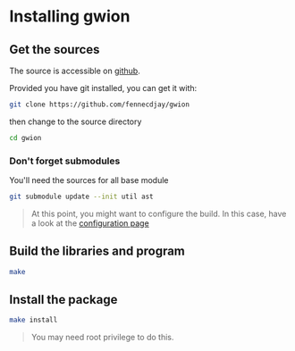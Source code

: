 # Installing gwion

## Get the sources

The source is accessible on [github](https://github.com).

Provided you have git installed, you can get it with:

``` sh
git clone https://github.com/fennecdjay/gwion
```

then change to the source directory
``` sh
cd gwion
```

### Don't forget submodules

You'll need the sources for all base module
``` sh
git submodule update --init util ast
```

> At this point, you might want to configure the build.
  In this case, have a look at the [configuration page](Configure.md)


## Build the libraries and program
``` sh
make
```

## Install the package

``` sh
make install
```
> You may need root privilege to do this.
